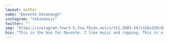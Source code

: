 ```yaml
---
layout: author
name: "Devonte Kavanaugh"
instagram: "tekavmusic"
twitter: ""
img: "https://instagram.fewr1-5.fna.fbcdn.net/v/t51.2885-19/s320x320/89306157_624791311676567_7226510280585379840_n.jpg?_nc_ht=instagram.fewr1-5.fna.fbcdn.net&_nc_ohc=n63CGNUZLgoAX9s2pVg&oh=010c95e44a5b7af4f3c3b317d061c273&oe=5F045698"
bio: "This is the bio for Devonte. I like music and rapping. This is a sample bio. Bio bio bio. I went to Brown."
---
```

